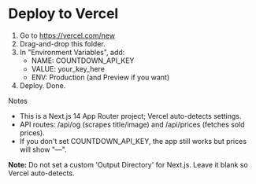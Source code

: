 
# Deploy to Vercel

1) Go to https://vercel.com/new
2) Drag-and-drop this folder.
3) In "Environment Variables", add:
   - NAME: COUNTDOWN_API_KEY
   - VALUE: your_key_here
   - ENV: Production (and Preview if you want)
4) Deploy. Done.

Notes
- This is a Next.js 14 App Router project; Vercel auto-detects settings.
- API routes: /api/og (scrapes title/image) and /api/prices (fetches sold prices).
- If you don't set COUNTDOWN_API_KEY, the app still works but prices will show "—".


**Note:** Do not set a custom 'Output Directory' for Next.js. Leave it blank so Vercel auto-detects.
